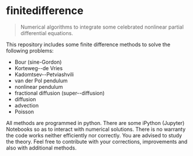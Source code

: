# finitedifference

> Numerical algorithms to integrate some celebrated nonlinear partial differential equations.

This repository includes some finite difference methods to solve the following problems:

- Bour (sine-Gordon)
- Korteweg--de Vries
- Kadomtsev--Petviashvili
- van der Pol pendulum
- nonlinear pendulum
- fractional diffusion (super--diffusion)
- diffusion
- advection 
- Poisson

All methods are programmed in python. There are some iPython (Jupyter) Notebooks so as to interact with numerical solutions.
There is no warranty the code works neither efficiently nor correctly. You are advised to study the theory. Feel free to contribute with your corrections, improvements and also with additional methods.
